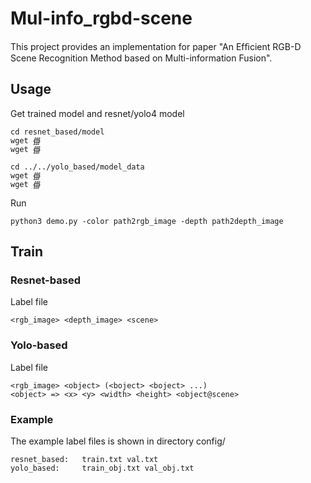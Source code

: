 # Mul-info_rgbd-scene

This project provides an implementation for paper "An Efﬁcient RGB-D Scene Recognition Method based on Multi-information Fusion".

## Usage

Get trained model and resnet/yolo4 model
```
cd resnet_based/model
wget ∰
wget ∰

cd ../../yolo_based/model_data
wget ∰
wget ∰
```

Run
```
python3 demo.py -color path2rgb_image -depth path2depth_image
```

## Train

### Resnet-based
Label file
```
<rgb_image> <depth_image> <scene>
```

### Yolo-based
Label file
```
<rgb_image> <object> (<boject> <boject> ...)
<object> => <x> <y> <width> <height> <object@scene>
```

### Example
The example label files is shown in directory config/
```
resnet_based:   train.txt val.txt
yolo_based:     train_obj.txt val_obj.txt
```






